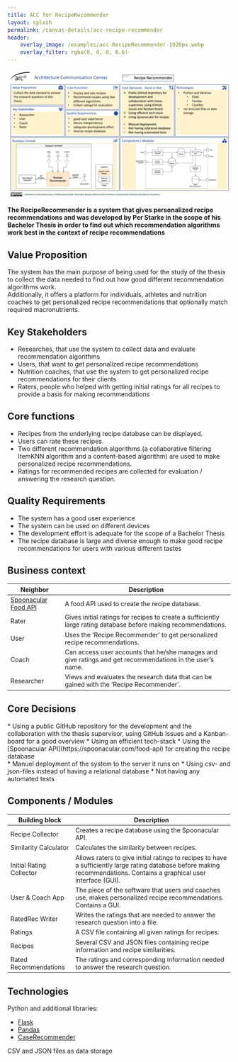 ```yaml
---
title: ACC for RecipeRecommender
layout: splash
permalink: /canvas-details/acc-recipe-recommender
header:
    overlay_image: /examples/acc-RecipeRecommender-1920px.webp
    overlay_filter: rgba(0, 0, 0, 0.6)
---
```


![architecture communication canvas for RecipeRecommender](/examples/acc-RecipeRecommender-1920px.webp)

**The RecipeRecommender is a system that gives personalized recipe recommendations and was developed by Per Starke in the scope of his Bachelor Thesis in order to find out which recommendation algorithms work best in the context of recipe recommendations**

## Value Proposition
The system has the main purpose of being used for the study of the thesis to collect the data needed to find out how good different recommendation algorithms work.  
Additionally, it offers a platform for individuals, athletes and nutrition coaches to get personalized recipe recommendations that optionally match required macronutrients.


## Key Stakeholders
* Researches, that use the system to collect data and evaluate recommendation algorithms
* Users, that want to get personalized recipe recommendations
* Nutrition coaches, that use the system to get personalized recipe recommendations for their clients
* Raters, people who helped with getting initial ratings for all recipes to provide a basis for making recommendations


## Core functions
* Recipes from the underlying recipe database can be displayed.  
* Users can rate these recipes.  
* Two different recommendation algorithms (a collaborative filtering ItemKNN algorithm and a content-based algorithm) are used to make personalized recipe recommendations.  
* Ratings for recommended recipes are collected for evaluation / answering the research question. 

## Quality Requirements
* The system has a good user experience
* The system can be used on different devices
* The development effort is adequate for the scope of a Bachelor Thesis
* The recipe database is large and diverse enough to make good recipe recommendations for users with various different tastes

## Business context

| Neighbor                                       | Description                                                                                                               |
| ---------------------------------------------- | ------------------------------------------------------------------------------------------------------------------------- |
| [Spoonacular Food API](https://spoonacular.com/food-api) | A food API used to create the recipe database.                                                                           |
| Rater                                          | Gives initial ratings for recipes to create a sufficiently large rating database before making recommendations.            |
| User                                           | Uses the ‘Recipe Recommender’ to get personalized recipe recommendations.                                                    |
| Coach                                          | Can access user accounts that he/she manages and give ratings and get recommendations in the user’s name.                  |
| Researcher                                     | Views and evaluates the research data that can be gained with the ‘Recipe Recommender’.                                      |



## Core Decisions
<div markdown="1" class="decision-box good-decisions">
* Using a public GitHub repository for the development and the collaboration with the thesis supervisor, using GitHub Issues and a Kanban-board for a good overview
* Using an efficient tech-stack
* Using the [Spoonacular API](https://spoonacular.com/food-api) for creating the recipe database
</div>

<div markdown="1" class="decision-box bad-decisions">
* Manuel deployment of the system to the server it runs on
* Using csv- and json-files instead of having a relational database
* Not having any automated tests
</div>

## Components / Modules

| Building block              | Description                                                                                                                 |
|-----------------------------|-----------------------------------------------------------------------------------------------------------------------------|
| Recipe Collector            | Creates a recipe database using the Spoonacular API.                                                                        |
| Similarity Calculator       | Calculates the similarity between recipes.                                                                                 |
| Initial Rating Collector    | Allows raters to give initial ratings to recipes to have a sufficiently large rating database before making recommendations. Contains a graphical user interface (GUI). |
| User & Coach App             | The piece of the software that users and coaches use, makes personalized recipe recommendations. Contains a GUI.            |
| RatedRec Writer              | Writes the ratings that are needed to answer the research question into a file.                                            |
| Ratings                     | A CSV file containing all given ratings for recipes.                                                                      |
| Recipes                     | Several CSV and JSON files containing recipe information and recipe similarities.                                        |
| Rated Recommendations        | The ratings and corresponding information needed to answer the research question.                                         |

## Technologies

Python and additional libraries: 
* [Flask](https://flask.palletsprojects.com/en/3.0.x/)
* [Pandas](https://pandas.pydata.org/)
* [CaseRecommender](https://github.com/caserec/CaseRecommender)

CSV and JSON files as data storage